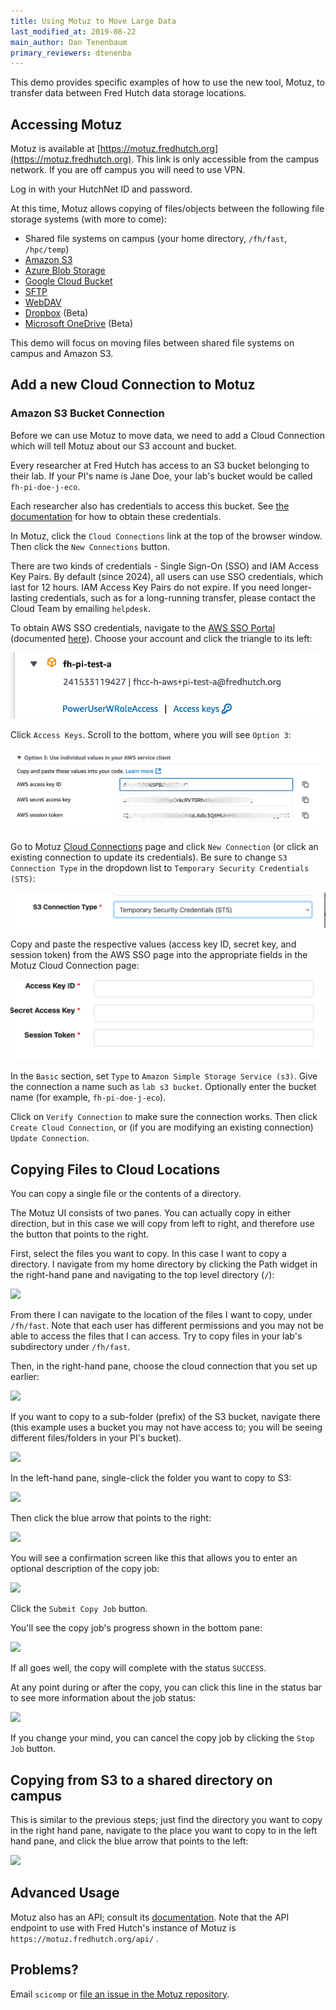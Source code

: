 ```yaml
---
title: Using Motuz to Move Large Data
last_modified_at: 2019-08-22
main_author: Dan Tenenbaum
primary_reviewers: dtenenba
---
```


This demo provides specific examples of how to use the new tool, Motuz, to transfer data between Fred Hutch data storage locations.  

## Accessing Motuz

Motuz is available at [https://motuz.fredhutch.org](https://motuz.fredhutch.org).  This link is only accessible from the campus network. If you are off campus you will need to use VPN.

Log in with your HutchNet ID and password.

At this time, Motuz allows copying of files/objects between the following file storage systems (with more to come):

* Shared file systems on campus (your home directory, `/fh/fast`, `/hpc/temp`)
* [Amazon S3](https://aws.amazon.com/s3/)
* [Azure Blob Storage](https://azure.microsoft.com/en-us/services/storage/blobs/)
* [Google Cloud Bucket](https://cloud.google.com/storage/docs/json_api/v1/buckets)
* [SFTP](https://en.wikipedia.org/wiki/SSH_File_Transfer_Protocol)
* [WebDAV](https://en.wikipedia.org/wiki/WebDAV)
* [Dropbox](https://www.dropbox.com/) (Beta)
* [Microsoft OneDrive](https://onedrive.live.com/about/auth/) (Beta)

This demo will focus on moving files between 
shared file systems on campus and Amazon S3.

## Add a new Cloud Connection to Motuz

### Amazon S3 Bucket Connection

Before we can use Motuz to move data, we need to add a Cloud Connection
which will tell Motuz about our S3 account and bucket.

Every researcher at Fred Hutch has access to 
an S3 bucket belonging to their lab. If your PI's name is Jane Doe, your lab's bucket would be called `fh-pi-doe-j-eco`. 

Each researcher also has credentials to access 
this bucket. See [the documentation](/scicomputing/access_credentials/#amazon-web-services-aws) for how to obtain these credentials.

In Motuz, click the `Cloud Connections` link at the top of the browser window. Then click the `New Connections` button. 

There are two kinds of credentials - Single Sign-On (SSO) and IAM Access Key Pairs. By default (since 2024), all users can use SSO credentials, which last for 12 hours. IAM Access Key Pairs do not expire. If you need longer-lasting credentials, such as for a long-running transfer, please contact the Cloud Team by emailing `helpdesk`. 

To obtain AWS SSO credentials, navigate to the [AWS SSO Portal](https://d-92674cb6d7.awsapps.com/start/#/?tab=accounts) (documented [here](https://sciwiki.fredhutch.org/scicomputing/access_credentials/#how-to-navigate-to-the-aws-sso-portal)). Choose your account and click the triangle to its left:

![alt text](/assets/motuz/triangle_open.png)

Click `Access Keys`. Scroll to the bottom, where you will see `Option 3`:

![alt text](/assets/motuz/option3.png)

Go to Motuz [Cloud Connections](https://motuz.fredhutch.org/clouds) page and click `New Connection` (or click an existing connection to update its credentials). Be sure to change `S3 Connection Type` in the dropdown list to `Temporary Security Credentials (STS)`:

![alt text](/assets/motuz/sts.png)

Copy and paste the respective values (access key ID, secret key, and session token) from the AWS SSO page into the appropriate fields in the Motuz Cloud Connection page:

![alt text](/assets/motuz/cloud-connection-values.png)

In the `Basic` section, set `Type` to `Amazon Simple Storage Service (s3)`. Give the connection a name such as `lab s3 bucket`. Optionally enter the bucket name (for example, `fh-pi-doe-j-eco`).

Click on `Verify Connection` to make sure the connection works. Then click `Create Cloud Connection`, or (if you are modifying an existing connection) `Update Connection`. 


## Copying Files to Cloud Locations

You can copy a single file or the contents of a directory. 

The Motuz UI consists of two panes. You can actually copy in either direction, but in this case we will copy from left to right, and therefore use the button that points to the right.

First, select the files you want to copy. In this case I want to copy a directory. I navigate from my home directory by clicking the Path widget in the right-hand pane and navigating to the top level directory (`/`):

![](/assets/motuz/2019-08-29-11-57-11.png)

From there I can navigate to the location
of the files I want to copy, under `/fh/fast`.
Note that each user has different permissions and you may not be able to access the files that I can access. Try to copy files in your lab's subdirectory under `/fh/fast`.

Then, in the right-hand pane, choose the cloud connection that you set up earlier:

![](/assets/motuz/2019-08-29-11-59-47.png)

If you want to copy to a sub-folder (prefix) 
of the S3 bucket, navigate there (this example uses a bucket you may not have access to; you will be seeing different files/folders
in your PI's bucket).

![](/assets/motuz/2019-08-29-12-02-29.png)

In the left-hand pane, single-click the folder you want to copy to S3:

![](/assets/motuz/2019-08-29-12-03-33.png)

Then click the blue arrow that points to the right:

![](/assets/motuz/2019-08-29-12-03-58.png)

You will see a confirmation screen like this that allows you to enter an optional description of the copy job:

![](/assets/motuz/2019-08-29-12-05-23.png)

Click the `Submit Copy Job` button. 

You'll see the copy job's progress shown in the bottom pane:

![](/assets/motuz/2019-08-29-12-06-01.png)

If all goes well, the copy will complete with the status `SUCCESS`. 

At any point during or after the copy, you can click this line in the status bar to see more information about the job status:

![](/assets/motuz/2019-08-29-12-08-16.png)

If you change your mind, you can cancel the copy job by clicking the `Stop Job` button.


## Copying from S3 to a shared directory on campus

This is similar to the previous steps; just find the directory you want to copy in the right hand pane, navigate to the place you want to copy to in the left hand pane, and click the blue arrow that points to the left:

![](/assets/motuz/2019-08-29-12-13-27.png)


## Advanced Usage

Motuz also has an API; consult its [documentation](https://github.com/FredHutch/motuz/#how-to-use-the-api). Note that the API endpoint to use with Fred Hutch's instance of Motuz is `https://motuz.fredhutch.org/api/` .

## Problems?

Email `scicomp` or [file an issue in the Motuz repository](https://github.com/FredHutch/motuz/issues/new).
